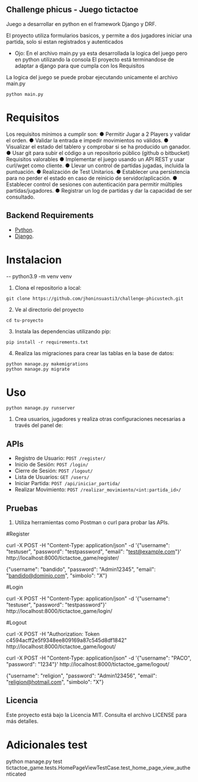 ## Challenge phicus - Juego tictactoe

Juego a desarrollar en python en el framework Django y DRF.

El proyecto utiliza formularios basicos, y permite a dos jugadores iniciar una partida, solo si estan registrados y autenticados

* Ojo: En el archivo main.py ya esta desarrollada la logica del juego pero en python utilizando la consola
El proyecto está terminandose de adaptar a django para que cumpla con los Requisitos

La logica del juego se puede probar ejecutando unicamente el archivo main.py

``` 
python main.py
```

# Requisitos 


Los requisitos mínimos a cumplir son:
● Permitir Jugar a 2 Players y validar el orden.
● Validar la entrada e impedir movimientos no válidos.
● Visualizar el estado del tablero y comprobar si se ha producido un ganador.
● Usar git para subir el código a un repositorio público (github o bitbucket)
Requisitos valorables
● Implementar el juego usando un API REST y usar curl/wget como cliente. 
● Llevar un control de partidas jugadas, incluida la puntuación.
● Realización de Test Unitarios.
● Establecer una persistencia para no perder el estado en caso de reinicio de 
servidor/aplicación.
● Establecer control de sesiones con autenticación para permitir múltiples 
partidas/jugadores.
● Registrar un log de partidas y dar la capacidad de ser consultado.

## Backend Requirements

* [Python](https://www.python.org/downloads/).
* [Django](https://www.djangoproject.com/download/).

# Instalacion 

-- python3.9 -m venv venv

1. Clona el repositorio a local:
```
git clone https://github.com/jhoninsuasti3/challenge-phicustech.git
```
2. Ve al directorio del proyecto
```
cd tu-proyecto
```
3. Instala las dependencias utilizando pip:
```
pip install -r requirements.txt
```
4. Realiza las migraciones para crear las tablas en la base de datos:
```
python manage.py makemigrations
python manage.py migrate
```
# Uso 
```
python manage.py runserver
```
1. Crea usuarios, jugadores y realiza otras configuraciones necesarias a través del panel de:

## APIs
* Registro de Usuario: `POST /register/`
* Inicio de Sesión: `POST /login/`
* Cierre de Sesión: `POST /logout/`
* Lista de Usuarios: `GET /users/`
* Iniciar Partida: `POST /api/iniciar_partida/`
* Realizar Movimiento: `POST /realizar_movimiento/<int:partida_id>/`


## Pruebas 

1. Utiliza herramientas como Postman o curl para probar las APIs.

#Register

curl -X POST -H "Content-Type: application/json" -d '{"username": "testuser", "password": "testpassword", "email": "test@example.com"}' http://localhost:8000/tictactoe_game/register/

{"username": "bandido", "password": "Admin12345", "email": "bandido@dominio.com", "simbolo": "X"}

#Login

curl -X POST -H "Content-Type: application/json" -d '{"username": "testuser", "password": "testpassword"}' http://localhost:8000/tictactoe_game/login/


#Logout

curl -X POST -H "Authorization: Token c4594acff2e5f9348ee809169a87c545d8df1842" http://localhost:8000/tictactoe_game/logout/


curl -X POST -H "Content-Type: application/json" -d '{"username": "PACO", "password": "1234"}'  http://localhost:8000/tictactoe_game/logout/

{"username": "religion", "password": "Admin123456", "email": "religion@hotmail.com", "simbolo": "X"}



## Licencia


Este proyecto está bajo la Licencia MIT. Consulta el archivo LICENSE para más detalles.



# Adicionales test
python manage.py test tictactoe_game.tests.HomePageViewTestCase.test_home_page_view_authenticated
